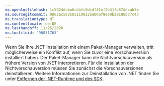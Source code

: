 ```yaml
---
ms.openlocfilehash: 1c5924dcba6cdafc9dcdf41ef2b31fd87ddcab3e
ms.sourcegitcommit: 0802ac583585110022beb6af8ea0b39188b77c43
ms.translationtype: HT
ms.contentlocale: de-DE
ms.lasthandoff: 11/25/2020
ms.locfileid: "96031763"
---
```


Wenn Sie Ihre .NET-Installation mit einem Paket-Manager verwalten, tritt möglicherweise ein Konflikt auf, wenn Sie zuvor eine Vorschauversion installiert haben. Der Paket-Manager kann die Nichtvorschauversion als frühere Version von .NET interpretieren. Für die Installation der Nichtvorschauversion müssen Sie zunächst die Vorschauversionen deinstallieren. Weitere Informationen zur Deinstallation von .NET finden Sie unter [Entfernen der .NET-Runtime und des SDK](../remove-runtime-sdk-versions.md?pivots=os-linux#uninstall-net).
